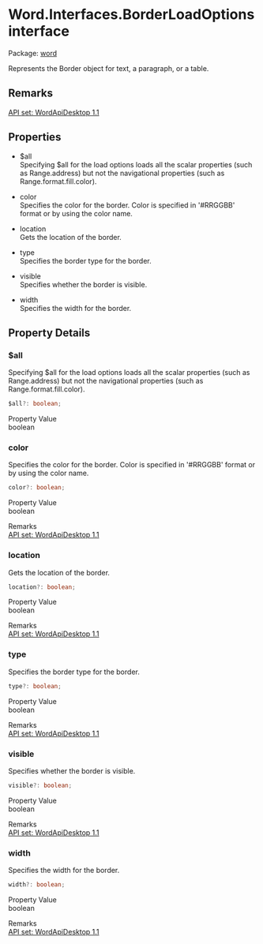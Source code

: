 # Word.Interfaces.BorderLoadOptions interface

Package: [word](/en-us/javascript/api/word)

Represents the Border object for text, a paragraph, or a table.

## Remarks

[API set: WordApiDesktop 1.1](/en-us/javascript/api/requirement-sets/word/word-api-requirement-sets)

## Properties

- $all  
  Specifying $all for the load options loads all the scalar properties (such as Range.address) but not the navigational properties (such as Range.format.fill.color).

- color  
  Specifies the color for the border. Color is specified in '#RRGGBB' format or by using the color name.

- location  
  Gets the location of the border.

- type  
  Specifies the border type for the border.

- visible  
  Specifies whether the border is visible.

- width  
  Specifies the width for the border.

## Property Details

### $all

Specifying $all for the load options loads all the scalar properties (such as Range.address) but not the navigational properties (such as Range.format.fill.color).

```typescript
$all?: boolean;
```

Property Value  
boolean

### color

Specifies the color for the border. Color is specified in '#RRGGBB' format or by using the color name.

```typescript
color?: boolean;
```

Property Value  
boolean

Remarks  
[API set: WordApiDesktop 1.1](/en-us/javascript/api/requirement-sets/word/word-api-requirement-sets)

### location

Gets the location of the border.

```typescript
location?: boolean;
```

Property Value  
boolean

Remarks  
[API set: WordApiDesktop 1.1](/en-us/javascript/api/requirement-sets/word/word-api-requirement-sets)

### type

Specifies the border type for the border.

```typescript
type?: boolean;
```

Property Value  
boolean

Remarks  
[API set: WordApiDesktop 1.1](/en-us/javascript/api/requirement-sets/word/word-api-requirement-sets)

### visible

Specifies whether the border is visible.

```typescript
visible?: boolean;
```

Property Value  
boolean

Remarks  
[API set: WordApiDesktop 1.1](/en-us/javascript/api/requirement-sets/word/word-api-requirement-sets)

### width

Specifies the width for the border.

```typescript
width?: boolean;
```

Property Value  
boolean

Remarks  
[API set: WordApiDesktop 1.1](/en-us/javascript/api/requirement-sets/word/word-api-requirement-sets)